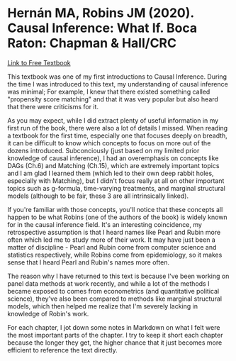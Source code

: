 # Hernán MA, Robins JM (2020). Causal Inference: What If. Boca Raton: Chapman & Hall/CRC

[Link to Free Textbook](https://www.hsph.harvard.edu/miguel-hernan/causal-inference-book/)

This textbook was one of my first introductions to Causal Inference. During the time I was introduced to this text, my understanding of causal inference was minimal; For example, I knew that there existed something called "propensity score matching" and that it was very popular but also heard that there were criticisms for it. 

As you may expect, while I did extract plenty of useful information in my first run of the book, there were also a lot of details I missed. When reading a textbook for the first time, especially one that focuses deeply on breadth, it can be difficult to know which concepts to focus on more out of the dozens introduced. Subconciously (just based on my limited prior knowledge of causal inference), I had an overemphasis on concepts like DAGs (Ch.6) and Matching (Ch.15), which are extremely important topics and I am glad I learned them (which led to their own deep rabbit holes, especially with Matching), but I didn't focus really at all on other important topics such as g-formula, time-varying treatments, and marginal structural models (although to be fair, these 3 are all intrinsically linked). 

If you're familiar with those concepts, you'll notice that these concepts all happen to be what Robins (one of the authors of the book) is widely known for in the causal inference field. It's an interesting coincidence, my retrospective assumption is that I heard names like Pearl and Rubin more often which led me to study more of their work. It may have just been a matter of discipline - Pearl and Rubin come from computer science and statistics respectively, while Robins come from epidemiology, so it makes sense that I heard Pearl and Rubin's names more often.

The reason why I have returned to this text is because I've been working on panel data methods at work recently, and while a lot of the methods I became exposed to comes from econometrics (and quantitative political science), they've also been compared to methods like marginal structural models, which then helped me realize that I'm severely lacking in knowledge of Robin's work. 

For each chapter, I jot down some notes in Markdown on what I felt were the most important parts of the chapter. I try to keep it short each chapter because the longer they get, the higher chance that it just becomes more efficient to reference the text directly. 
